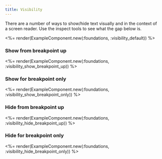```yaml
---
title: Visibility
---
```


There are a number of ways to show/hide text visually and in the context of a screen reader. Use the inspect tools to see what the gap below is.

<%= render(ExampleComponent.new(:foundations, :visibility_default)) %>

### Show from breakpoint up

<%= render(ExampleComponent.new(:foundations, :visibility_show_breakpoint_up)) %>

### Show for breakpoint only

<%= render(ExampleComponent.new(:foundations, :visibility_show_breakpoint_only)) %>

### Hide from breakpoint up

<%= render(ExampleComponent.new(:foundations, :visibility_hide_breakpoint_up)) %>

### Hide for breakpoint only

<%= render(ExampleComponent.new(:foundations, :visibility_hide_breakpoint_only)) %>
